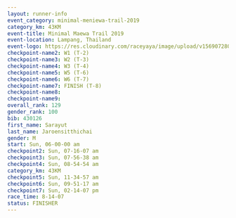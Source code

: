 ```yaml
---
layout: runner-info 
event_category: minimal-meniewa-trail-2019 
category_km: 43KM
event-title: Minimal Maewa Trail 2019 
event-location: Lampang, Thailand 
event-logo: https://res.cloudinary.com/raceyaya/image/upload/v1569072805/logo/minimal-trail_ktnvsp.jpg 
checkpoint-name2: W1 (T-2) 
checkpoint-name3: W2 (T-3) 
checkpoint-name4: W3 (T-4) 
checkpoint-name5: W5 (T-6) 
checkpoint-name6: W6 (T-7) 
checkpoint-name7: FINISH (T-8) 
checkpoint-name8: 
checkpoint-name9: 
overall_rank: 129
gender_rank: 100
bib: 430126
first_name: Sarayut
last_name: Jaroensitthichai
gender: M
start: Sun, 06-00-00 am
checkpoint2: Sun, 07-16-07 am
checkpoint3: Sun, 07-56-38 am
checkpoint4: Sun, 08-54-54 am
category_km: 43KM
checkpoint5: Sun, 11-34-57 am
checkpoint6: Sun, 09-51-17 am
checkpoint7: Sun, 02-14-07 pm
race_time: 8-14-07
status: FINISHER
---
```

